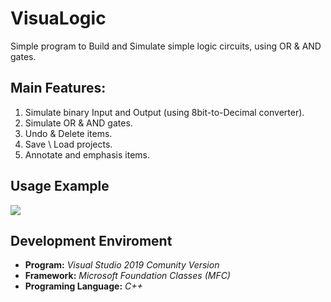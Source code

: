 # VisuaLogic
Simple program to Build and Simulate simple logic circuits, using OR &amp; AND gates.

## Main Features:
1. Simulate binary Input and Output (using 8bit-to-Decimal converter).
2. Simulate OR & AND gates.
3. Undo & Delete items.
4. Save \ Load projects.
5. Annotate and emphasis items.

## Usage Example
<img src="https://i.imgur.com/Cf6MDkl.gif"/>

## Development Enviroment
- **Program:** _Visual Studio 2019 Comunity Version_
- **Framework:** _Microsoft Foundation Classes (MFC)_
- **Programing Language:** _C++_
